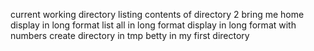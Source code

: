 current working directory
listing contents of directory
2 bring me home
display in long format
list all in long format
display in long format with numbers
create directory in tmp
betty in my first directory
